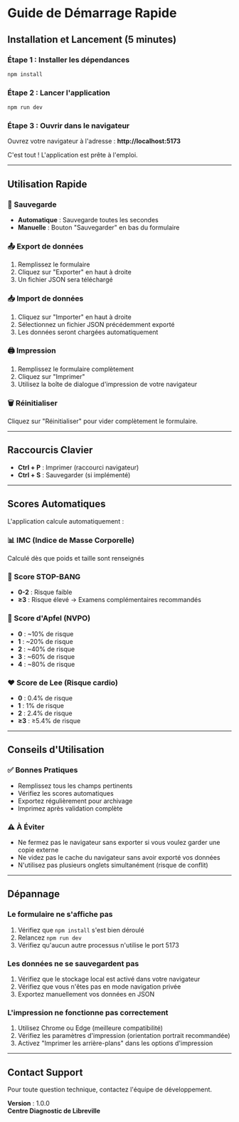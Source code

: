 # Guide de Démarrage Rapide

## Installation et Lancement (5 minutes)

### Étape 1 : Installer les dépendances
```bash
npm install
```

### Étape 2 : Lancer l'application
```bash
npm run dev
```

### Étape 3 : Ouvrir dans le navigateur
Ouvrez votre navigateur à l'adresse : **http://localhost:5173**

C'est tout ! L'application est prête à l'emploi.

---

## Utilisation Rapide

### 💾 Sauvegarde
- **Automatique** : Sauvegarde toutes les secondes
- **Manuelle** : Bouton "Sauvegarder" en bas du formulaire

### 📤 Export de données
1. Remplissez le formulaire
2. Cliquez sur "Exporter" en haut à droite
3. Un fichier JSON sera téléchargé

### 📥 Import de données
1. Cliquez sur "Importer" en haut à droite
2. Sélectionnez un fichier JSON précédemment exporté
3. Les données seront chargées automatiquement

### 🖨️ Impression
1. Remplissez le formulaire complètement
2. Cliquez sur "Imprimer"
3. Utilisez la boîte de dialogue d'impression de votre navigateur

### 🗑️ Réinitialiser
Cliquez sur "Réinitialiser" pour vider complètement le formulaire.

---

## Raccourcis Clavier

- **Ctrl + P** : Imprimer (raccourci navigateur)
- **Ctrl + S** : Sauvegarder (si implémenté)

---

## Scores Automatiques

L'application calcule automatiquement :

### 📊 IMC (Indice de Masse Corporelle)
Calculé dès que poids et taille sont renseignés

### 🛌 Score STOP-BANG
- **0-2** : Risque faible
- **≥3** : Risque élevé → Examens complémentaires recommandés

### 🤢 Score d'Apfel (NVPO)
- **0** : ~10% de risque
- **1** : ~20% de risque  
- **2** : ~40% de risque
- **3** : ~60% de risque
- **4** : ~80% de risque

### ❤️ Score de Lee (Risque cardio)
- **0** : 0.4% de risque
- **1** : 1% de risque
- **2** : 2.4% de risque
- **≥3** : ≥5.4% de risque

---

## Conseils d'Utilisation

### ✅ Bonnes Pratiques
- Remplissez tous les champs pertinents
- Vérifiez les scores automatiques
- Exportez régulièrement pour archivage
- Imprimez après validation complète

### ⚠️ À Éviter
- Ne fermez pas le navigateur sans exporter si vous voulez garder une copie externe
- Ne videz pas le cache du navigateur sans avoir exporté vos données
- N'utilisez pas plusieurs onglets simultanément (risque de conflit)

---

## Dépannage

### Le formulaire ne s'affiche pas
1. Vérifiez que `npm install` s'est bien déroulé
2. Relancez `npm run dev`
3. Vérifiez qu'aucun autre processus n'utilise le port 5173

### Les données ne se sauvegardent pas
1. Vérifiez que le stockage local est activé dans votre navigateur
2. Vérifiez que vous n'êtes pas en mode navigation privée
3. Exportez manuellement vos données en JSON

### L'impression ne fonctionne pas correctement
1. Utilisez Chrome ou Edge (meilleure compatibilité)
2. Vérifiez les paramètres d'impression (orientation portrait recommandée)
3. Activez "Imprimer les arrière-plans" dans les options d'impression

---

## Contact Support

Pour toute question technique, contactez l'équipe de développement.

**Version** : 1.0.0  
**Centre Diagnostic de Libreville**






